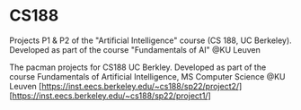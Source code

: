 # CS188
Projects P1 &amp; P2 of the "Artificial Intelligence" course (CS 188, UC Berkeley). Developed as part of the course "Fundamentals of AI" @KU Leuven

The pacman projects for CS188 UC Berkley.
Developed as part of the course Fundamentals of Artificial Intelligence, MS Computer Science @KU Leuven
[https://inst.eecs.berkeley.edu/~cs188/sp22/project2/]
[https://inst.eecs.berkeley.edu/~cs188/sp22/project1/]
